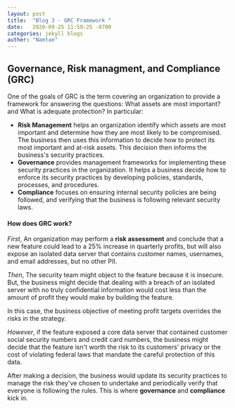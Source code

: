 ```yaml
---
layout: post
title:  "Blog 3 - GRC Framework "
date:   2020-09-25 11:59:25 -0700
categories: jekyll blogs
auther: "Namtae"
---
```

<h2>Governance, Risk managment, and Compliance (GRC)</h2>
<p>One of the goals of GRC is the term covering an organization to provide a framework for answering the questions: What assets are most important? and What is adequate protection? In particular:</p>
<ul>
    <li><b>Risk Management</b> helps an organization identify which assets are most important and determine how they are most likely to be compromised. The business then uses this information to decide how to protect its most important and at-risk assets. This decision then informs the business's security practices.</li>
    <li><b>Governance</b> provides management frameworks for implementing these security practices in the organization. It helps a business decide how to enforce its security practices by developing policies, standards, processes, and procedures.</li>
    <li><b>Compliance</b> focuses on ensuring internal security policies are being followed, and verifying that the business is following relevant security laws.</li>
    </ul>
<h4>How does GRC work?</h4>
<p><i>First</i>, An organization may perform a <b>risk assessment</b> and conclude that a new feature could lead to a 25% increase in quarterly profits, but will also expose an isolated data server that contains customer names, usernames, and email addresses, but no other PII.<p>
<p><i>Then</i>, The security team might object to the feature because it is insecure. But, the business might decide that dealing with a breach of an isolated server with no truly confidential information would cost less than the amount of profit they would make by building the feature.</p>
<p>In this case, the business objective of meeting profit targets overrides the risks in the strategy.</p>
<p><i>However</i>, if the feature exposed a core data server that contained customer social security numbers and credit card numbers, the business might decide that the feature isn't worth the risk to its customers' privacy or the cost of violating federal laws that mandate the careful protection of this data.</p>
<p>After making a decision, the business would update its security practices to manage the risk they've chosen to undertake and periodically verify that everyone is following the rules. This is where <b>governance</b> and <b>compliance</b> kick in.</p>
